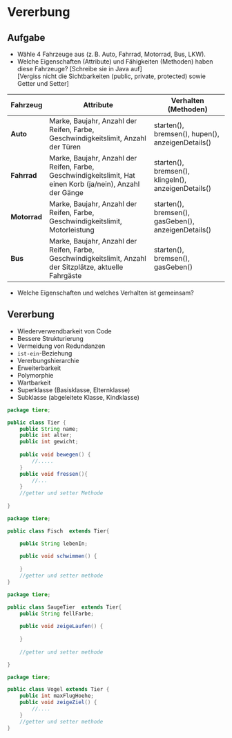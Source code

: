 # Vererbung

## Aufgabe

- Wähle 4 Fahrzeuge aus (z. B. Auto, Fahrrad, Motorrad, Bus, LKW).
- Welche Eigenschaften (Attribute) und Fähigkeiten (Methoden) haben diese Fahrzeuge? [Schreibe sie in Java auf]  
  [Vergiss nicht die Sichtbarkeiten (public, private, protected) sowie Getter und Setter]

| Fahrzeug     | Attribute                                                                                                   | Verhalten (Methoden)                                                                                                    |
| ------------ | ----------------------------------------------------------------------------------------------------------- | ----------------------------------------------------------------------------------------------------------------------- |
| **Auto**     | Marke, Baujahr, Anzahl der Reifen, Farbe, Geschwindigkeitslimit, Anzahl der Türen      | starten(), bremsen(), hupen(), anzeigenDetails()                                                |
| **Fahrrad**  | Marke, Baujahr, Anzahl der Reifen, Farbe, Geschwindigkeitslimit, Hat einen Korb (ja/nein), Anzahl der Gänge | starten(), bremsen(), klingeln(), anzeigenDetails()                                             |
| **Motorrad** | Marke, Baujahr, Anzahl der Reifen, Farbe, Geschwindigkeitslimit, Motorleistung     | starten(), bremsen(), gasGeben(), anzeigenDetails()                                             |
| **Bus**      | Marke, Baujahr, Anzahl der Reifen, Farbe, Geschwindigkeitslimit, Anzahl der Sitzplätze, aktuelle Fahrgäste  | starten(), bremsen(), gasGeben() |

- Welche Eigenschaften und welches Verhalten ist gemeinsam?

## Vererbung

- Wiederverwendbarkeit von Code
- Bessere Strukturierung
- Vermeidung von Redundanzen
- `ist-ein`-Beziehung
- Vererbungshierarchie
- Erweiterbarkeit
- Polymorphie
- Wartbarkeit
- Superklasse (Basisklasse, Elternklasse)
- Subklasse (abgeleitete Klasse, Kindklasse)

```java
package tiere;

public class Tier {
	public String name;
	public int alter;
	public int gewicht;
	
	public void bewegen() {
		//.....
	}
	public void fressen(){
		//...
	}
	//getter und setter Methode
	
}
```
```java
package tiere;

public class Fisch  extends Tier{

	public String lebenIn;
	
	public void schwimmen() {
		
	}
	//getter und setter methode
}

```
```java
package tiere;

public class SaugeTier  extends Tier{
	public String fellFarbe;
	
	public void zeigeLaufen() {
		
	}
	
	//getter und setter methode

}
```
```java
package tiere;

public class Vogel extends Tier {
	public int maxFlugHoehe;
	public void zeigeZiel() {
		//....
	}
	//getter und setter methode
}

```
